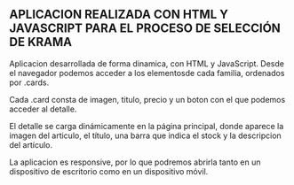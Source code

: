 <h2>APLICACION REALIZADA CON HTML Y JAVASCRIPT PARA EL PROCESO DE SELECCIÓN DE KRAMA</h2>
<p>
  Aplicacion desarrollada de forma dinamica, con HTML y JavaScript.
  Desde el navegador podemos acceder a los elementosde cada familia, ordenados por .cards.  
</p>
<p>
  Cada .card consta de imagen, titulo, precio y un boton con el que podemos acceder al detalle.
</p>
<p>
  El detalle se carga dinámicamente en la página principal, donde aparece la imagen del articulo, el título, una barra que indica el stock y la descripcion del artículo.
</p>
<p>
  La aplicacion es responsive, por lo que podremos abrirla tanto en un dispositivo de escritorio como en un dispositivo móvil.
</p>
